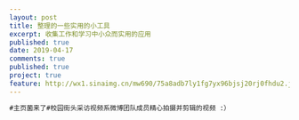 ```yaml
---
layout: post
title: 整理的一些实用的小工具
excerpt: 收集工作和学习中小众而实用的应用
published: true
date: 2019-04-17
comments: true
published: true
project: true
feature: http://wx1.sinaimg.cn/mw690/75a8adb7ly1fg7yx96bjsj20rj0fhdu2.jpg
---
```

```html
#主页菌来了#校园街头采访视频系微博团队成员精心拍摄并剪辑的视频 :）
```
